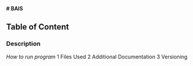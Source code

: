 **# BAIS**
## Table of Content
### Description
*How to run program*
1 Files Used
2 Additional Documentation
3 Versioning
